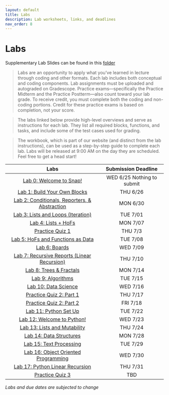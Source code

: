 ```yaml
---
layout: default
title: Labs
description: Lab worksheets, links, and deadlines
nav_order: 8
---
```

# Labs

Supplementary Lab Slides can be found in this [folder](https://drive.google.com/drive/folders/1Hoxs9rcVy3Gh4F1ze6SyTOwq2cpjJMgh?usp=drive_link)

>Labs are an opportunity to apply what you’ve learned in lecture through coding and other formats. Each lab includes both conceptual and coding components. Lab assignments must be uploaded and autograded on Gradescope. Practice exams—specifically the Practice Midterm and the Practice Postterm—also count toward your lab grade. To receive credit, you must complete both the coding and non-coding portions. Credit for these practice exams is based on completion, not your score.

>The labs linked below provide high-level overviews and serve as instructions for each lab. They list all required blocks, functions, and tasks, and include some of the test cases used for grading.

> The workbook, which is part of our website (and distinct from the lab instructions), can be used as a step-by-step guide to complete each lab. Labs will be released at 9:00 AM on the day they are scheduled. Feel free to get a head start!

<!-- /_labs/lab##.md -->

| Labs                                       | Submission Deadline       |
| :----:                                     | :----:                     |
| [Lab 0: Welcome to Snap!](/su25/labs/lab00)  | WED 6/25 Nothing to submit |
| [Lab 1: Build Your Own Blocks](/su25/labs/lab01)      | THU 6/26 |
| [Lab 2: Conditionals, Reporters, & Abstraction](/su25/labs/lab02)   | MON 6/30 |
| [Lab 3: Lists and Loops (Iteration)](/su25/labs/lab03)        | TUE 7/01 |
| [Lab 4: Lists + HoFs](/su25/labs/lab04)       |MON 7/07 |
| [Practice Quiz 1](https://docs.google.com/document/d/1pbkxn5C4YRgUeHVfiHYwXKVyTV_PwENyGVyKXkpjYx0/edit?tab=t.0#heading=h.7z7x31mvpha2) | THU 7/3 |
| [Lab 5: HoFs and Functions as Data](https://docs.google.com/document/d/1A3TMkxzEKlgz7y1sbfuaYBMfpXNtiKPArXnqdjjG0Rc/edit?tab=t.0)      | TUE 7/08 |
| [Lab 6: Boards](https://docs.google.com/document/d/1HBaIfVG-E_DqzFi1ELJRuGj-4qlG_IyPHiTEEpNVKwk/edit?tab=t.0)     | WED 7/09 |
| [Lab 7: Recursive Reports (Linear Recursion)](https://docs.google.com/document/d/1-btXeE_tvxm0Qr8nM8d49dAXjr3NYKlSnDZJ0yoa5ns/edit?tab=t.0)     | THU 7/10 |
| [Lab 8: Trees & Fractals](https://docs.google.com/document/d/1_3KMAI3X7NQjgk9sa915RSrL8hryKjJVkGdhX1Bd6GE/edit?tab=t.0)  | MON 7/14 |
| [Lab 9: Algorithms](https://docs.google.com/document/d/1vBD-hA5BTbiBJIT-TstaM2wMu_bPbGt_XRrwTN-ZBWY/edit?usp=sharing)  | TUE 7/15 |
| [Lab 10: Data Science](https://docs.google.com/document/d/1dAiLwS48YmlgGpUUNhgyq9oW5oj9hcXHnqp-7-4TYH8/edit?usp=sharing) | WED 7/16 |
| [Practice Quiz 2: Part 1](https://docs.google.com/document/d/1KK0TeKnzyseHv8VA7zD8qdrHuWUPSCFCHOgLp3VRYJE/edit?usp=sharing) | THU 7/17 |
| [Practice Quiz 2: Part 2](https://docs.google.com/document/d/1u-FRmMLFUcWIHKQLuonsjF7qZr9Vig95F5GuKE41EW0/edit?usp=sharing) | FRI 7/18 |
| [Lab 11: Python Set Up](https://docs.google.com/document/d/14xz0EMdIDLtjIYJAxSeM01bd7GhqZfWfKioDhGM04_c/edit?usp=sharing) | TUE 7/22 |
| [Lab 12: Welcome to Python!](https://docs.google.com/document/d/1lbhe0cc_rlM90a5W_d2HTXUrC4Gyrh50B4QJk6h---o/edit?usp=sharing) | WED 7/23 |
| [Lab 13: Lists and Mutability](https://docs.google.com/document/d/1CDyaCZ_ha4HSfowNXPwQ6CzJNd62EYknXr2omADbztY/edit?usp=sharing) | THU 7/24 |
| [Lab 14: Data Structures](https://docs.google.com/document/d/1bCbwci2DyQUVMx6ycyLYBEQvNgt6mbo-e8Zq9-KAOrE/edit?usp=sharing) | MON 7/28 |
| [Lab 15: Text Processing](https://docs.google.com/document/d/1-QROXwE247RlwVTqflFcanSEAMLYhnY6Ysf2MZvfLUA/edit?usp=sharing) | TUE 7/29 |
| [Lab 16: Object Oriented Programming](https://docs.google.com/document/d/1pAnykqCmLdvEe4vuv2YGZ6ArnLV-UeliCZE9hbXQmlo/edit?usp=sharing) | WED 7/30 |
| [Lab 17: Python Linear Recursion](https://docs.google.com/document/d/1rA-ptInPcepk7KCoHyNkr-dcyky6zzNS5O4C7UcDoE0/edit?usp=sharing) | THU 7/31 |
| [Practice Quiz 3](https://docs.google.com/document/d/1--hJLg-FuZsznQybYqXLFO1l19a38_vjpdUEAWq5T5Y/edit?usp=sharing)  | TBD |

*Labs and due dates are subjected to change*

<!-- /_labs/lab##.md 

| Lab 18: Tree Recursion | TUE 8/5 |
| Lab 19: Concurrency | WED 8/6 |

-->


















